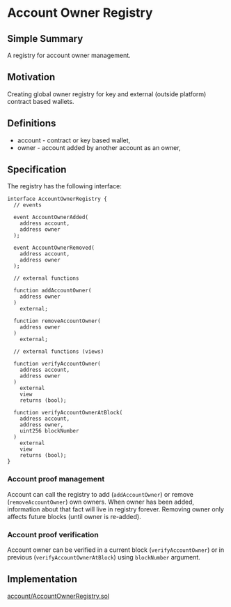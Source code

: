 # Account Owner Registry

## Simple Summary

A registry for account owner management.

## Motivation

Creating global owner registry for key and external (outside platform) contract based wallets.

## Definitions

* account - contract or key based wallet,
* owner -  account added by another account as an owner,

## Specification

The registry has the following interface:

```solidity
interface AccountOwnerRegistry {
  // events

  event AccountOwnerAdded(
    address account,
    address owner
  );

  event AccountOwnerRemoved(
    address account,
    address owner
  );

  // external functions

  function addAccountOwner(
    address owner
  )
    external;

  function removeAccountOwner(
    address owner
  )
    external;

  // external functions (views)

  function verifyAccountOwner(
    address account,
    address owner
  )
    external
    view
    returns (bool);

  function verifyAccountOwnerAtBlock(
    address account,
    address owner,
    uint256 blockNumber
  )
    external
    view
    returns (bool);
}
```

### Account proof management

Account can call the registry to add (`addAccountOwner`) or remove (`removeAccountOwner`) own owners. 
When owner has been added, information about that fact will live in registry forever.
Removing owner only affects future blocks (until owner is re-added).

### Account proof verification

Account owner can be verified in a current block (`verifyAccountOwner`) or in previous (`verifyAccountOwnerAtBlock`) 
using `blockNumber` argument. 

## Implementation

[account/AccountOwnerRegistry.sol](../../src/account/AccountOwnerRegistry.sol)
